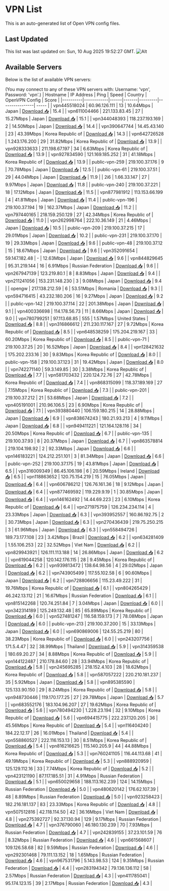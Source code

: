 # VPN List

This is an auto-generated list of Open VPN config files.

## Last Updated

This list was last updated on: Sun, 10 Aug 2025 19:52:27 GMT.
![Alt](https://repobeats.axiom.co/api/embed/186b98318ef1479477931607c1ad7d823f12451f.svg "Repobeats analytics image")

## Available Servers

Below is the list of available VPN servers:

(You may connect to any of these VPN servers with: Username: 'vpn', Password: 'vpn'.)
| Hostname | IP Address | Ping | Speed | Country | OpenVPN Config | Score |
|----------|------------|------|-------|---------|----------------| ----- |
| vpn445518024 | 60.96.126.111 | 13 | 10.64Mbps | Japan | [Download 📥](./configs/server_0_JP.ovpn) | 15.4 |
| vpn611004466 | 221.133.83.45 | 27 | 15.27Mbps | Japan | [Download 📥](./configs/server_1_JP.ovpn) | 15.1 |
| vpn344048393 | 118.237.193.169 | 2 | 14.50Mbps | Japan | [Download 📥](./configs/server_2_JP.ovpn) | 14.4 |
| vpn390647744 | 14.45.43.140 | 23 | 43.39Mbps | Korea Republic of | [Download 📥](./configs/server_3_KR.ovpn) | 14.3 |
| vpn642726528 | 1.243.176.200 | 29 | 31.82Mbps | Korea Republic of | [Download 📥](./configs/server_4_KR.ovpn) | 13.9 |
| vpn928333633 | 211.198.67.197 | 34 | 6.63Mbps | Korea Republic of | [Download 📥](./configs/server_5_KR.ovpn) | 13.9 |
| vpn927834590 | 121.169.185.252 | 31 | 41.18Mbps | Korea Republic of | [Download 📥](./configs/server_6_KR.ovpn) | 13.9 |
| public-vpn-259 | 219.100.37.176 | 9 | 70.78Mbps | Japan | [Download 📥](./configs/server_7_JP.ovpn) | 12.5 |
| public-vpn-61 | 219.100.37.51 | 29 | 44.04Mbps | Japan | [Download 📥](./configs/server_8_JP.ovpn) | 11.9 |
| 2i6 | 1.66.33.147 | 27 | 9.97Mbps | Japan | [Download 📥](./configs/server_9_JP.ovpn) | 11.8 |
| public-vpn-240 | 219.100.37.221 | 18 | 17.12Mbps | Japan | [Download 📥](./configs/server_10_JP.ovpn) | 11.5 |
| vpn877981912 | 113.153.66.199 | 4 | 41.81Mbps | Japan | [Download 📥](./configs/server_11_JP.ovpn) | 11.4 |
| public-vpn-196 | 219.100.37.194 | 19 | 162.37Mbps | Japan | [Download 📥](./configs/server_12_JP.ovpn) | 11.2 |
| vpn797440165 | 218.159.250.129 | 27 | 42.34Mbps | Korea Republic of | [Download 📥](./configs/server_13_KR.ovpn) | 11.0 |
| vpn262998764 | 222.10.36.149 | 21 | 4.46Mbps | Japan | [Download 📥](./configs/server_14_JP.ovpn) | 10.5 |
| public-vpn-209 | 219.100.37.215 | 17 | 29.01Mbps | Japan | [Download 📥](./configs/server_15_JP.ovpn) | 10.2 |
| public-vpn-231 | 219.100.37.170 | 19 | 29.33Mbps | Japan | [Download 📥](./configs/server_16_JP.ovpn) | 9.6 |
| public-vpn-48 | 219.100.37.12 | 15 | 18.67Mbps | Japan | [Download 📥](./configs/server_17_JP.ovpn) | 9.6 |
| vpn352091654 | 59.147.182.48 | - | 12.63Mbps | Japan | [Download 📥](./configs/server_18_JP.ovpn) | 9.6 |
| vpn844829645 | 95.31.219.144 | 16 | 6.91Mbps | Russian Federation | [Download 📥](./configs/server_19_RU.ovpn) | 9.6 |
| vpn267947139 | 123.219.80.1 | 8 | 8.83Mbps | Japan | [Download 📥](./configs/server_20_JP.ovpn) | 9.4 |
| vpn211241056 | 153.231.148.230 | 3 | 9.08Mbps | Japan | [Download 📥](./configs/server_21_JP.ovpn) | 9.4 |
| opengw | 217.138.212.59 | 6 | 53.51Mbps | Romania | [Download 📥](./configs/server_22_RO.ovpn) | 9.3 |
| vpn594716415 | 43.232.180.206 | 16 | 9.27Mbps | Japan | [Download 📥](./configs/server_23_JP.ovpn) | 9.2 |
| public-vpn-142 | 219.100.37.114 | 22 | 201.38Mbps | Japan | [Download 📥](./configs/server_24_JP.ovpn) | 9.1 |
| vpn400336698 | 114.178.56.73 | 11 | 8.66Mbps | Japan | [Download 📥](./configs/server_25_JP.ovpn) | 9.0 |
| vpn780799251 | 97.113.68.85 | 555 | 1.57Mbps | United States | [Download 📥](./configs/server_26_US.ovpn) | 8.8 |
| vpn316866612 | 211.230.117.167 | 27 | 9.72Mbps | Korea Republic of | [Download 📥](./configs/server_27_KR.ovpn) | 8.5 |
| vpn648538259 | 175.204.219.167 | 33 | 60.20Mbps | Korea Republic of | [Download 📥](./configs/server_28_KR.ovpn) | 8.5 |
| public-vpn-71 | 219.100.37.25 | 20 | 16.52Mbps | Japan | [Download 📥](./configs/server_29_JP.ovpn) | 8.4 |
| vpn128421632 | 175.202.233.16 | 30 | 9.83Mbps | Korea Republic of | [Download 📥](./configs/server_30_KR.ovpn) | 8.0 |
| public-vpn-158 | 219.100.37.123 | 31 | 19.42Mbps | Japan | [Download 📥](./configs/server_31_JP.ovpn) | 8.0 |
| vpn742271140 | 59.3.149.85 | 30 | 3.38Mbps | Korea Republic of | [Download 📥](./configs/server_32_KR.ovpn) | 7.7 |
| vpn581703432 | 220.124.72.76 | 27 | 42.78Mbps | Korea Republic of | [Download 📥](./configs/server_33_KR.ovpn) | 7.4 |
| vpn868315099 | 118.37.189.169 | 27 | 7.15Mbps | Korea Republic of | [Download 📥](./configs/server_34_KR.ovpn) | 7.3 |
| public-vpn-201 | 219.100.37.212 | 21 | 53.68Mbps | Japan | [Download 📥](./configs/server_35_JP.ovpn) | 7.2 |
| vpn405191001 | 210.96.106.5 | 23 | 6.90Mbps | Korea Republic of | [Download 📥](./configs/server_36_KR.ovpn) | 7.1 |
| vpn393880440 | 106.159.180.215 | 14 | 28.88Mbps | Japan | [Download 📥](./configs/server_37_JP.ovpn) | 6.9 |
| vpn838674243 | 180.21.93.213 | 4 | 9.11Mbps | Japan | [Download 📥](./configs/server_38_JP.ovpn) | 6.8 |
| vpn949411221 | 121.164.128.116 | 34 | 20.50Mbps | Korea Republic of | [Download 📥](./configs/server_39_KR.ovpn) | 6.7 |
| public-vpn-135 | 219.100.37.93 | 8 | 20.37Mbps | Japan | [Download 📥](./configs/server_40_JP.ovpn) | 6.7 |
| vpn863578814 | 219.104.198.92 | 2 | 92.33Mbps | Japan | [Download 📥](./configs/server_41_JP.ovpn) | 6.6 |
| vpn146183221 | 124.212.251.101 | 3 | 81.34Mbps | Japan | [Download 📥](./configs/server_42_JP.ovpn) | 6.6 |
| public-vpn-252 | 219.100.37.175 | 19 | 43.81Mbps | Japan | [Download 📥](./configs/server_43_JP.ovpn) | 6.5 |
| vpn316009349 | 86.45.106.198 | 6 | 20.59Mbps | Ireland | [Download 📥](./configs/server_44_IE.ovpn) | 6.5 |
| vpn118863652 | 120.75.154.219 | 15 | 76.05Mbps | Japan | [Download 📥](./configs/server_45_JP.ovpn) | 6.4 |
| vpn606786212 | 126.76.161.36 | 18 | 9.12Mbps | Japan | [Download 📥](./configs/server_46_JP.ovpn) | 6.4 |
| vpn877469592 | 119.229.9.19 | 1 | 30.85Mbps | Japan | [Download 📥](./configs/server_47_JP.ovpn) | 6.4 |
| vpn146162492 | 14.44.69.223 | 23 | 6.10Mbps | Korea Republic of | [Download 📥](./configs/server_48_KR.ovpn) | 6.4 |
| vpn271975759 | 126.234.234.114 | 4 | 23.33Mbps | Japan | [Download 📥](./configs/server_49_JP.ovpn) | 6.3 |
| vpn393952557 | 160.86.192.75 | 2 | 30.73Mbps | Japan | [Download 📥](./configs/server_50_JP.ovpn) | 6.3 |
| vpn270436439 | 219.75.250.215 | 3 | 61.96Mbps | Japan | [Download 📥](./configs/server_51_JP.ovpn) | 6.3 |
| vpn558494726 | 189.73.177.108 | 23 | 3.42Mbps | Brazil | [Download 📥](./configs/server_52_BR.ovpn) | 6.2 |
| vpn634281409 | 1.55.106.253 | 22 | 32.52Mbps | Viet Nam | [Download 📥](./configs/server_53_VN.ovpn) | 6.2 |
| vpn829943921 | 126.111.113.188 | 14 | 26.86Mbps | Japan | [Download 📥](./configs/server_54_JP.ovpn) | 6.2 |
| vpn619044258 | 120.142.176.115 | 28 | 9.45Mbps | Korea Republic of | [Download 📥](./configs/server_55_KR.ovpn) | 6.2 |
| vpn939813472 | 138.64.98.56 | 4 | 29.02Mbps | Japan | [Download 📥](./configs/server_56_JP.ovpn) | 6.2 |
| vpn743905499 | 117.55.102.58 | 6 | 90.60Mbps | Japan | [Download 📥](./configs/server_57_JP.ovpn) | 6.2 |
| vpn728806656 | 115.23.49.222 | 31 | 19.76Mbps | Korea Republic of | [Download 📥](./configs/server_58_KR.ovpn) | 6.1 |
| vpn804265429 | 46.242.13.112 | 21 | 16.67Mbps | Russian Federation | [Download 📥](./configs/server_59_RU.ovpn) | 6.1 |
| vpn815142268 | 120.74.251.84 | 7 | 3.04Mbps | Japan | [Download 📥](./configs/server_60_JP.ovpn) | 6.0 |
| vpn342314189 | 125.249.132.48 | 85 | 65.89Mbps | Korea Republic of | [Download 📥](./configs/server_61_KR.ovpn) | 6.0 |
| vpn527481247 | 116.58.159.173 | 7 | 78.08Mbps | Japan | [Download 📥](./configs/server_62_JP.ovpn) | 6.0 |
| public-vpn-213 | 219.100.37.200 | 15 | 33.13Mbps | Japan | [Download 📥](./configs/server_63_JP.ovpn) | 6.0 |
| vpn690869006 | 124.55.25.219 | 80 | 38.23Mbps | Korea Republic of | [Download 📥](./configs/server_64_KR.ovpn) | 6.0 |
| vpn243207756 | 171.5.4.47 | 32 | 38.99Mbps | Thailand | [Download 📥](./configs/server_65_TH.ovpn) | 5.9 |
| vpn314359538 | 180.69.20.27 | 34 | 8.88Mbps | Korea Republic of | [Download 📥](./configs/server_66_KR.ovpn) | 5.9 |
| vpn144122487 | 210.178.84.60 | 28 | 33.94Mbps | Korea Republic of | [Download 📥](./configs/server_67_KR.ovpn) | 5.8 |
| vpn245695285 | 218.152.4.103 | 28 | 18.62Mbps | Korea Republic of | [Download 📥](./configs/server_68_KR.ovpn) | 5.8 |
| vpn587057222 | 220.210.181.237 | 35 | 5.92Mbps | Japan | [Download 📥](./configs/server_69_JP.ovpn) | 5.8 |
| vpn895385590 | 125.133.90.150 | 29 | 8.24Mbps | Korea Republic of | [Download 📥](./configs/server_70_KR.ovpn) | 5.8 |
| vpn948730446 | 119.170.177.25 | 27 | 29.78Mbps | Japan | [Download 📥](./configs/server_71_JP.ovpn) | 5.7 |
| vpn683552176 | 183.104.96.207 | 27 | 19.62Mbps | Korea Republic of | [Download 📥](./configs/server_72_KR.ovpn) | 5.6 |
| vpn780494230 | 1.228.23.194 | 32 | 9.10Mbps | Korea Republic of | [Download 📥](./configs/server_73_KR.ovpn) | 5.6 |
| vpn694415775 | 222.237.120.205 | 36 | 45.56Mbps | Korea Republic of | [Download 📥](./configs/server_74_KR.ovpn) | 5.4 |
| vpn116404240 | 184.22.12.17 | 26 | 16.01Mbps | Thailand | [Download 📥](./configs/server_75_TH.ovpn) | 5.4 |
| vpn558860527 | 222.116.153.13 | 30 | 8.51Mbps | Korea Republic of | [Download 📥](./configs/server_76_KR.ovpn) | 5.4 |
| vpn816216625 | 115.140.205.9 | 44 | 44.88Mbps | Korea Republic of | [Download 📥](./configs/server_77_KR.ovpn) | 5.3 |
| vpn760241105 | 116.44.113.68 | 41 | 49.19Mbps | Korea Republic of | [Download 📥](./configs/server_78_KR.ovpn) | 5.3 |
| vpn888920959 | 125.129.112.16 | 33 | 7.74Mbps | Korea Republic of | [Download 📥](./configs/server_79_KR.ovpn) | 5.2 |
| vpn423121190 | 87.117.185.51 | 31 | 4.91Mbps | Russian Federation | [Download 📥](./configs/server_80_RU.ovpn) | 5.1 |
| vpn650029658 | 188.113.162.239 | 124 | 14.15Mbps | Russian Federation | [Download 📥](./configs/server_81_RU.ovpn) | 5.0 |
| vpn480620142 | 176.62.107.39 | 48 | 8.89Mbps | Russian Federation | [Download 📥](./configs/server_82_RU.ovpn) | 5.0 |
| vpn923258423 | 182.216.181.137 | 83 | 23.33Mbps | Korea Republic of | [Download 📥](./configs/server_83_KR.ovpn) | 4.8 |
| vpn507512816 | 42.118.114.50 | 42 | 36.16Mbps | Viet Nam | [Download 📥](./configs/server_84_VN.ovpn) | 4.8 |
| vpn275392727 | 92.37.130.94 | 129 | 9.17Mbps | Russian Federation | [Download 📥](./configs/server_85_RU.ovpn) | 4.7 |
| vpn376790060 | 46.180.130.239 | 70 | 7.93Mbps | Russian Federation | [Download 📥](./configs/server_86_RU.ovpn) | 4.7 |
| vpn242839155 | 37.23.101.59 | 76 | 8.32Mbps | Russian Federation | [Download 📥](./configs/server_87_RU.ovpn) | 4.6 |
| vpn661568607 | 109.126.58.68 | 82 | 9.59Mbps | Russian Federation | [Download 📥](./configs/server_88_RU.ovpn) | 4.6 |
| vpn292301468 | 79.111.13.152 | 18 | 1.65Mbps | Russian Federation | [Download 📥](./configs/server_89_RU.ovpn) | 4.6 |
| vpn967531796 | 5.143.98.53 | 124 | 9.35Mbps | Russian Federation | [Download 📥](./configs/server_90_RU.ovpn) | 4.4 |
| vpn283194342 | 79.136.136.112 | 58 | 2.57Mbps | Russian Federation | [Download 📥](./configs/server_91_RU.ovpn) | 4.3 |
| vpn411785041 | 95.174.123.15 | 39 | 2.17Mbps | Russian Federation | [Download 📥](./configs/server_92_RU.ovpn) | 4.3 |
